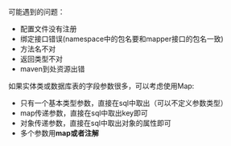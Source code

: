 可能遇到的问题：
* 配置文件没有注册
* 绑定接口错误(namespace中的包名要和mapper接口的包名一致)
* 方法名不对
* 返回类型不对
* maven到处资源出错

如果实体类或数据库表的字段参数很多，可以考虑使用Map:
* 只有一个基本类型参数，直接在sql中取出（可以不定义参数类型）
* map传递参数，直接在sql中取出key即可
* 对象传递参数，直接在sql中取出对象的属性即可
* 多个参数用**map或者注解**
